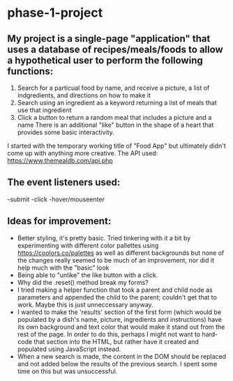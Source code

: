 
# phase-1-project

## My project is a single-page "application" that uses a database of recipes/meals/foods to allow a hypothetical user to perform the following functions:

1. Search for a particual food by name, and receive a picture, a list of indgredients, and directions on how to make it
2. Search using an ingredient as a keyword returning a list of meals that use that ingredient
3. Click a button to return a random meal that includes a picture and a name
There is an additional "like" button in the shape of a heart that provides some basic interactivity.

I started with the temporary working title of "Food App" but ultimately didn't come up with anything more creative.
The API used: https://www.themealdb.com/api.php

## The event listeners used:
-submit
-click
-hover/mouseenter

## Ideas for improvement:
- Better styling, it's pretty basic. Tried tinkering with it a bit by experimenting with different color pallettes using https://coolors.co/palettes as well as different backgrounds but none of the changes really seemed to be much of an improvement, nor did it help much with the "basic" look
- Being able to "unlike" the like button with a click.
- Why did the .reset() method break my forms?
- I tried making a helper function that took a parent and child node as parameters and appended the child to the parent; couldn't get that to work. Maybe this is just unneccessary anyway.
- I wanted to make the 'results' section of the first form (which would be populated by a dish's name, picture, ingredients and instructions) have its own background and text color that would make it stand out from the rest of the page. In order to do this, perhaps I might not want to hard-code that section into the HTML, but rather have it created and populated using JavaScript instead.
- When a new search is made, the content in the DOM should be replaced and not added below the results of the previous search. I spent some time on this but was unsuccessful. 
